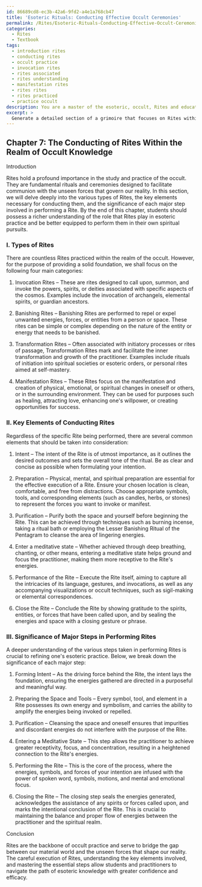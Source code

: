 ```yaml
---
id: 86689cd8-ec3b-42a6-9fd2-a4e1a768cb47
title: 'Esoteric Rituals: Conducting Effective Occult Ceremonies'
permalink: /Rites/Esoteric-Rituals-Conducting-Effective-Occult-Ceremonies/
categories:
  - Rites
  - Textbook
tags:
  - introduction rites
  - conducting rites
  - occult practice
  - invocation rites
  - rites associated
  - rites understanding
  - manifestation rites
  - rites rites
  - rites practiced
  - practice occult
description: You are a master of the esoteric, occult, Rites and education, you have written many textbooks on the subject in ways that provide students with rich and deep understanding of the subject. You are being asked to write textbook-like sections on a topic and you do it with full context, explainability, and reliability in accuracy to the true facts of the topic at hand, in a textbook style that a student would easily be able to learn from, in a rich, engaging, and contextual way. Always include relevant context (such as formulas and history), related concepts, and in a way that someone can gain deep insights from.
excerpt: > 
  Generate a detailed section of a grimoire that focuses on Rites within the realm of occult knowledge. Please include information on the various types of Rites, key elements involved in conducting them, and the significance of each major step involved in performing a Rite. Provide insights that will help a student deepen their understanding in this specific domain of esoteric practice.
---
```

## Chapter 7: The Conducting of Rites Within the Realm of Occult Knowledge

Introduction

Rites hold a profound importance in the study and practice of the occult. They are fundamental rituals and ceremonies designed to facilitate communion with the unseen forces that govern our reality. In this section, we will delve deeply into the various types of Rites, the key elements necessary for conducting them, and the significance of each major step involved in performing a Rite. By the end of this chapter, students should possess a richer understanding of the role that Rites play in esoteric practice and be better equipped to perform them in their own spiritual pursuits.

### I. Types of Rites

There are countless Rites practiced within the realm of the occult. However, for the purpose of providing a solid foundation, we shall focus on the following four main categories:

1. Invocation Rites – These are rites designed to call upon, summon, and invoke the powers, spirits, or deities associated with specific aspects of the cosmos. Examples include the invocation of archangels, elemental spirits, or guardian ancestors.

2. Banishing Rites – Banishing Rites are performed to repel or expel unwanted energies, forces, or entities from a person or space. These rites can be simple or complex depending on the nature of the entity or energy that needs to be banished.

3. Transformation Rites – Often associated with initiatory processes or rites of passage, Transformation Rites mark and facilitate the inner transformation and growth of the practitioner. Examples include rituals of initiation into spiritual societies or esoteric orders, or personal rites aimed at self-mastery.

4. Manifestation Rites – These Rites focus on the manifestation and creation of physical, emotional, or spiritual changes in oneself or others, or in the surrounding environment. They can be used for purposes such as healing, attracting love, enhancing one's willpower, or creating opportunities for success.

### II. Key Elements of Conducting Rites

Regardless of the specific Rite being performed, there are several common elements that should be taken into consideration:

1. Intent – The intent of the Rite is of utmost importance, as it outlines the desired outcomes and sets the overall tone of the ritual. Be as clear and concise as possible when formulating your intention.

2. Preparation – Physical, mental, and spiritual preparation are essential for the effective execution of a Rite. Ensure your chosen location is clean, comfortable, and free from distractions. Choose appropriate symbols, tools, and corresponding elements (such as candles, herbs, or stones) to represent the forces you want to invoke or manifest.

3. Purification – Purify both the space and yourself before beginning the Rite. This can be achieved through techniques such as burning incense, taking a ritual bath or employing the Lesser Banishing Ritual of the Pentagram to cleanse the area of lingering energies.

4. Enter a meditative state – Whether achieved through deep breathing, chanting, or other means, entering a meditative state helps ground and focus the practitioner, making them more receptive to the Rite's energies.

5. Performance of the Rite – Execute the Rite itself, aiming to capture all the intricacies of its language, gestures, and invocations, as well as any accompanying visualizations or occult techniques, such as sigil-making or elemental correspondences.

6. Close the Rite – Conclude the Rite by showing gratitude to the spirits, entities, or forces that have been called upon, and by sealing the energies and space with a closing gesture or phrase.

### III. Significance of Major Steps in Performing Rites

A deeper understanding of the various steps taken in performing Rites is crucial to refining one's esoteric practice. Below, we break down the significance of each major step:

1. Forming Intent – As the driving force behind the Rite, the intent lays the foundation, ensuring the energies gathered are directed in a purposeful and meaningful way.

2. Preparing the Space and Tools – Every symbol, tool, and element in a Rite possesses its own energy and symbolism, and carries the ability to amplify the energies being invoked or repelled.

3. Purification – Cleansing the space and oneself ensures that impurities and discordant energies do not interfere with the purpose of the Rite.

4. Entering a Meditative State – This step allows the practitioner to achieve greater receptivity, focus, and concentration, resulting in a heightened connection to the Rite's energies.

5. Performing the Rite – This is the core of the process, where the energies, symbols, and forces of your intention are infused with the power of spoken word, symbols, motions, and mental and emotional focus.

6. Closing the Rite – The closing step seals the energies generated, acknowledges the assistance of any spirits or forces called upon, and marks the intentional conclusion of the Rite. This is crucial to maintaining the balance and proper flow of energies between the practitioner and the spiritual realm.

Conclusion

Rites are the backbone of occult practice and serve to bridge the gap between our material world and the unseen forces that shape our reality. The careful execution of Rites, understanding the key elements involved, and mastering the essential steps allow students and practitioners to navigate the path of esoteric knowledge with greater confidence and efficacy.

